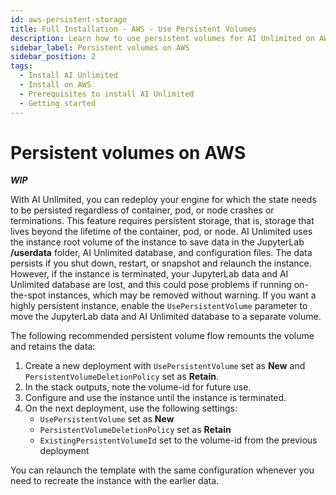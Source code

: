```yaml
---
id: aws-persistent-storage
title: Full Installation - AWS - Use Persistent Volumes
description: Learn how to use persistent volumes for AI Unlimited on AWS
sidebar_label: Persistent volumes on AWS
sidebar_position: 2
tags:
  - Install AI Unlimited
  - Install on AWS
  - Prerequisites to install AI Unlimited
  - Getting started
---
```


# Persistent volumes on AWS

***WIP***

With AI Unlimited, you can redeploy your engine for which the state needs to be persisted regardless of container, pod, or node crashes or terminations. This feature requires persistent storage, that is, storage that lives beyond the lifetime of the container, pod, or node. AI Unlimited uses the instance root volume of the instance to save data in the JupyterLab **/userdata** folder, AI Unlimited database, and configuration files. The data persists if you shut down, restart, or snapshot and relaunch the instance. However, if the instance is terminated, your JupyterLab data and AI Unlimited database are lost, and this could pose problems if running on-the-spot instances, which may be removed without warning. If you want a highly persistent instance, enable the `UsePersistentVolume` parameter to move the JupyterLab data and AI Unlimited database to a separate volume.

The following recommended persistent volume flow remounts the volume and retains the data:

1. Create a new deployment with `UsePersistentVolume` set as **New** and `PersistentVolumeDeletionPolicy` set as **Retain**.
2. In the stack outputs, note the volume-id for future use.
3. Configure and use the instance until the instance is terminated.
4. On the next deployment, use the following settings:
    * `UsePersistentVolume` set as **New**
    * `PersistentVolumeDeletionPolicy` set as **Retain** 
    * `ExistingPersistentVolumeId` set to the volume-id from the previous deployment

You can relaunch the template with the same configuration whenever you need to recreate the instance with the earlier data.

